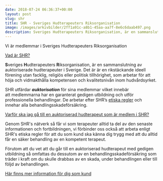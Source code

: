 ```yaml
---
date: 2018-07-24 06:36:37+00:00
layout: post
slug: shr
title: SHR - Sveriges Hudterapeuters Riksorganisation
image: /images/arkivbilder/2ff1a91c-a8b1-45aa-aa7f-8e6c6daab497.png
description: Sveriges Hudterapeuters Riksorganisation, är en sammanslutning av auktoriserade hudterapeuter i Sverige. Pipers Hudvår är natruligtvis ansluten!
---
```

Vi är medlemmar i Sveriges Hudterapeuters Riksorganisation


[Vad är SHR?](http://www.shr.nu/vad-ar-shr)

**S**veriges **H**udterapeuters **R**iksorganisation, är en sammanslutning av auktoriserade hudterapeuter i Sverige. Det är är en rikstäckande ideell förening utan facklig, religiös eller politisk tillhörighet, som arbetar för att höja och vidmakthålla kompetensen och kvalitetsnivån inom hudvårdsyrket.

SHR utfärdar **_auktorisation_** för sina medlemmar vilket innebär att medlemmarna har en garanterat gedigen utbildning och utför professionella behandlingar. De arbetar efter SHR’s [etiska regler](http://www.shr.nu/etiska-regler) och innehar alla behandlingsskadeförsäkring.

[Varför ska jag gå till en auktoriserad hudterapeut som är medlem i SHR?](http://www.shr.nu/saker-hudterapeut)

Genom SHR's nätverk så får vi som terapeuter alltid ta del av den senaste informationen och fortbildningen, vi förbinder oss också att arbeta enligt SHR's etiska regler för att du som kund ska känna dig trygg med att du alltid får en säker behandling av en kompetent terapeut.

Förutom att du vet att du går till en auktoriserad hudterapeut med gedigen utbildning så omfattas du dessutom av en behandlingsskadeförsäkring som träder i kraft om du skulle drabbas av en skada, under behandlingen eller till följd av behandlingen.


[Här finns mer information för dig som kund](http://www.shr.nu/medlemssalonger)
